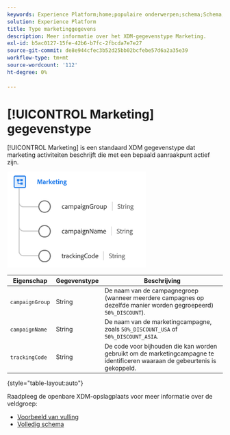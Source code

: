 ```yaml
---
keywords: Experience Platform;home;populaire onderwerpen;schema;Schema;XDM;velden;schema's;Schema's;apparaat;datatype;data-type;data-type;
solution: Experience Platform
title: Type marketinggegevens
description: Meer informatie over het XDM-gegevenstype Marketing.
exl-id: b5ac0127-15fe-42b6-b7fc-2fbcda7e7e27
source-git-commit: de8e944cfec3b52d25bb02bcfebe57d6a2a35e39
workflow-type: tm+mt
source-wordcount: '112'
ht-degree: 0%

---
```


# [!UICONTROL Marketing] gegevenstype

[!UICONTROL Marketing] is een standaard XDM gegevenstype dat marketing activiteiten beschrijft die met een bepaald aanraakpunt actief zijn.

![](../images/data-types/marketing.png)

| Eigenschap | Gegevenstype | Beschrijving |
| --- | --- | --- |
| `campaignGroup` | String | De naam van de campagnegroep (wanneer meerdere campagnes op dezelfde manier worden gegroepeerd) `50%_DISCOUNT`). |
| `campaignName` | String | De naam van de marketingcampagne, zoals `50%_DISCOUNT_USA` of `50%_DISCOUNT_ASIA`. |
| `trackingCode` | String | De code voor bijhouden die kan worden gebruikt om de marketingcampagne te identificeren waaraan de gebeurtenis is gekoppeld. |

{style="table-layout:auto"}

Raadpleeg de openbare XDM-opslagplaats voor meer informatie over de veldgroep:

* [Voorbeeld van vulling](https://github.com/adobe/xdm/blob/master/components/datatypes/marketing/marketing.example.1.json)
* [Volledig schema](https://github.com/adobe/xdm/blob/master/components/datatypes/marketing/marketing.schema.json)

